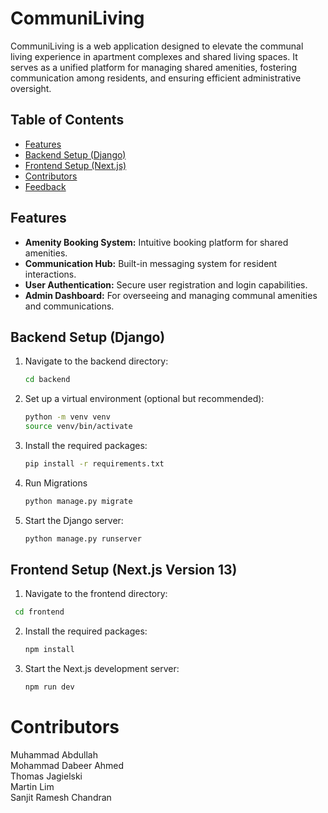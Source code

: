# CommuniLiving

CommuniLiving is a web application designed to elevate the communal living experience in apartment complexes and shared living spaces. It serves as a unified platform for managing shared amenities, fostering communication among residents, and ensuring efficient administrative oversight.

## Table of Contents

- [Features](#features)
- [Backend Setup (Django)](#backend-setup-django)
- [Frontend Setup (Next.js)](#frontend-setup-nextjs)
- [Contributors](#contributors)
- [Feedback](#feedback)

## Features

- **Amenity Booking System:** Intuitive booking platform for shared amenities.
- **Communication Hub:** Built-in messaging system for resident interactions.
- **User Authentication:** Secure user registration and login capabilities.
- **Admin Dashboard:** For overseeing and managing communal amenities and communications.

## Backend Setup (Django)

1. Navigate to the backend directory:
   ```bash
   cd backend
3. Set up a virtual environment (optional but recommended):
   ```bash
   python -m venv venv
   source venv/bin/activate
4. Install the required packages:
   ```bash
   pip install -r requirements.txt
6. Run Migrations
   ```bash
   python manage.py migrate
8. Start the Django server:
   ```bash
   python manage.py runserver

## Frontend Setup (Next.js Version 13)

1. Navigate to the frontend directory:
  ```bash
   cd frontend
  ```
2. Install the required packages:
   ```bash
   npm install
4. Start the Next.js development server:
   ```bash
   npm run dev

# Contributors
Muhammad Abdullah  
Mohammad Dabeer Ahmed  
Thomas Jagielski  
Martin Lim  
Sanjit Ramesh Chandran  

